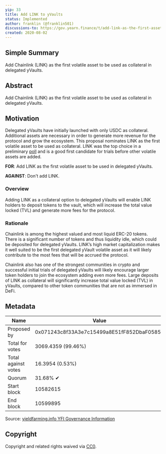 ```yaml
---
yip: 33
title: Add LINK to yVaults
status: Implemented
author: franklin (@franklin501)
discussions-to: https://gov.yearn.finance/t/add-link-as-the-first-asset-for-the-upcoming-delegated-yvaults-release/847
created: 2020-08-02
---
```


## Simple Summary

Add Chainlink (LINK) as the first volatile asset to be used as collateral in delegated yVaults.

## Abstract

Add Chainlink (LINK) as the first volatile asset to be used as collateral in delegated yVaults.

## Motivation

Delegated yVaults have initially launched with only USDC as collateral. Additional assets are necessary in order to generate more revenue for the protocol and grow the ecosystem. This proposal nominates LINK as the first volatile asset to be used as collateral. LINK was the top choice in a preliminary [poll](https://gov.yearn.finance/t/add-link-as-the-first-asset-for-the-upcoming-delegated-yvaults-release/847/7) and is a good first candidate for trials before other volatile assets are added.

**FOR**: Add LINK as the first volatile asset to be used in delegated yVaults.

**AGAINST**: Don't add LINK.

### Overview

Adding LINK as a collateral option to delegated yVaults will enable LINK holders to deposit tokens to the vault, which will increase the total value locked (TVL) and generate more fees for the protocol.

### Rationale

Chainlink is among the highest valued and most liquid ERC-20 tokens. There is a significant number of tokens and thus liquidity idle, which could be deposited for delegated yVaults. LINK’s high market capitalization makes it well suited to be the first delegated yVault volatile asset as it will likely contribute to the most fees that will be accrued the protocol.

Chainlink also has one of the strongest communities in crypto and successful initial trials of delegated yVaults will likely encourage larger token holders to join the ecosystem adding even more fees. Large deposits of LINK as collateral will significantly increase total value locked (TVL) in yVaults, compared to other token communities that are not as immersed in DeFi.

## Metadata

| Name                | Value                                      |
|---------------------|--------------------------------------------|
| Proposed by         | 0x071243c8f33A3e7c15499a8E51fF852DbaF05854 |
| Total for votes     | 3069.4359 (99.46%)                         |
| Total against votes | 16.3954 (0.53%)                            |
| Quorum              | 31.68% ✔                                   |
| Start block         | 10582615                                   |
| End block           | 10599895                                   |

Source: [yieldfarming.info YFI Governance Information](https://yieldfarming.info/yearn/vote/)

## Copyright

Copyright and related rights waived via [CC0](https://creativecommons.org/publicdomain/zero/1.0/).
